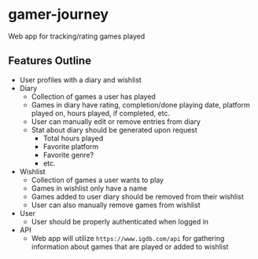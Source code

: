 # gamer-journey
Web app for tracking/rating games played

## Features Outline
- User profiles with a diary and wishlist
- Diary
  - Collection of games a user has played
  - Games in diary have rating, completion/done playing date, platform played on, hours played, if completed, etc.
  - User can manually edit or remove entries from diary
  - Stat about diary should be generated upon request
    - Total hours played
    - Favorite platform
    - Favorite genre?
    - etc. 
- Wishlist
  - Collection of games a user wants to play
  - Games in wishlist only have a name
  - Games added to user diary should be removed from their wishlist
  - User can also manually remove games from wishlist
- User
  - User should be properly authenticated when logged in
- API
  - Web app will utilize `https://www.igdb.com/api` for gathering information about games that are played or added to wishlist 
    
